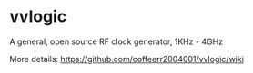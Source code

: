 # vvlogic
A general, open source RF clock generator,  1KHz - 4GHz

More details:
https://github.com/coffeerr2004001/vvlogic/wiki
